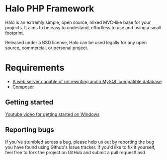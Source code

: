 Halo PHP Framework
===

Halo is an extremly simple, open source, mixed MVC-like base for your projects. 
It aims to be easy to undestand, effortless to use and using a small footprint.

Released under a BSD license, Halo can be used legally for any open source, commercial, or personal project.

Requirements
============
- [A web server capable of url rewriting and a MySQL compatible database](https://en.wikipedia.org/wiki/XAMPP)
- [Composer](https://getcomposer.org)

Getting started
------
[Youtube video for getting started on Windows](https://youtu.be/-FiiHe9uN9Y)


Reporting bugs
------
If you've stumbled across a bug, please help us out by reporting the bug you have found using Github's Issue tracker. If you'd like to fix it yourself, feel free to fork the project on GitHub and submit a pull request!
asd
